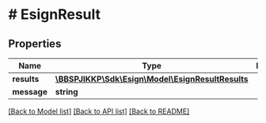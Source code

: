 # # EsignResult

## Properties

Name | Type | Description | Notes
------------ | ------------- | ------------- | -------------
**results** | [**\BBSPJIKKP\Sdk\Esign\Model\EsignResultResults**](EsignResultResults.md) |  | [optional]
**message** | **string** |  | [optional]

[[Back to Model list]](../../README.md#models) [[Back to API list]](../../README.md#endpoints) [[Back to README]](../../README.md)
